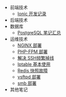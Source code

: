 * 前端技术
    * [Ionic 开发记录](pages/front/ionic)
* 后端技术
* 数据库
    * [PostgreSQL 笔记汇总](pages/db/pgsql_ext)
* 运维技术
    * [NGINX 部署](pages/op/nginx_install)
    * [PHP-FPM 部署](pages/op/php-fpm_install)
    * [解决 SSH频繁掉线](pages/op/ssh_disconnect)
    * [Iptable 基本使用](pages/op/iptable)
    * [Redis 快照故障](pages/op/redis_rdb)
    * [vsftpd 部署](pages/op/vsftp)
    * [smb 部署](pages/op/smb)
* 其他笔记